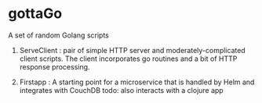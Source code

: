 # gottaGo
A set of random Golang scripts

1. ServeClient : pair of simple HTTP server and moderately-complicated client scripts.
                 The client incorporates go routines and a bit of HTTP response processing.

2. Firstapp : A starting point for a microservice that is handled by Helm and integrates with CouchDB
              todo: also interacts with a clojure app
